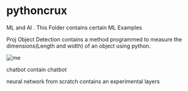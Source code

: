 # pythoncrux
ML and AI . This Folder contains certain ML Examples

Proj Object Detection contains a method programmed to measure the dimensions(Length and width) of an object using python.

![me](https://github.com/albpy/pythoncrux/blob/main/measurent.gif)

chatbot contain chatbot

neural network from scratch contains an experimental layers
